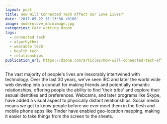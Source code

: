 ```yaml
---
layout: post
title: How Will Connected Tech Affect Our Love Lives?
date: '2017-05-22 11:13:30 +0100'
image: modernlove_mainimage.jpg
categories: Cate writing dzone
tags:
  - connected tech
  - algorhythms
  - wearable tech
  - health tech
  - relationships
publication_url: https://dzone.com/articles/how-will-connected-tech-affect-our-love-lives
---
```

The vast majority of people's lives are inexorably intertwined with technology. Over the last 30 years, we've seen IRC and later the world wide web develop into a conduit for making friends and potentially romantic relationships, offering people the ability to find 'their tribe' and explore their sexual identities and preferences. Webcams, and later programs like Skype, have added a visual aspect to physically distant relationships. Social media means we get to know people before we ever meet them in the flesh and mobile phone apps like Tinder have enabled geo-location mapping, making it easier to take things from the screen to the sheets.
